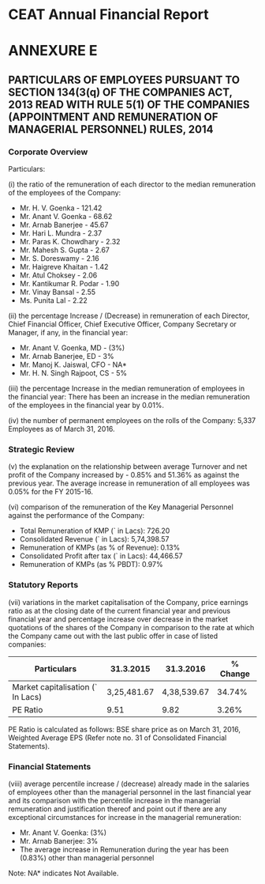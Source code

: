 # CEAT Annual Financial Report

# ANNEXURE E

## PARTICULARS OF EMPLOYEES PURSUANT TO SECTION 134(3(q) OF THE COMPANIES ACT, 2013 READ WITH RULE 5(1) OF THE COMPANIES (APPOINTMENT AND REMUNERATION OF MANAGERIAL PERSONNEL) RULES, 2014

### Corporate Overview

Particulars:

(i) the ratio of the remuneration of each director to the median remuneration of the employees of the Company:

- Mr. H. V. Goenka - 121.42
- Mr. Anant V. Goenka - 68.62
- Mr. Arnab Banerjee - 45.67
- Mr. Hari L. Mundra - 2.37
- Mr. Paras K. Chowdhary - 2.32
- Mr. Mahesh S. Gupta - 2.67
- Mr. S. Doreswamy - 2.16
- Mr. Haigreve Khaitan - 1.42
- Mr. Atul Choksey - 2.06
- Mr. Kantikumar R. Podar - 1.90
- Mr. Vinay Bansal - 2.55
- Ms. Punita Lal - 2.22

(ii) the percentage Increase / (Decrease) in remuneration of each Director, Chief Financial Officer, Chief Executive Officer, Company Secretary or Manager, if any, in the financial year:

- Mr. Anant V. Goenka, MD - (3%)
- Mr. Arnab Banerjee, ED - 3%
- Mr. Manoj K. Jaiswal, CFO - NA*
- Mr. H. N. Singh Rajpoot, CS - 5%

(iii) the percentage Increase in the median remuneration of employees in the financial year: There has been an increase in the median remuneration of the employees in the financial year by 0.01%.

(iv) the number of permanent employees on the rolls of the Company: 5,337 Employees as of March 31, 2016.

### Strategic Review

(v) the explanation on the relationship between average Turnover and net profit of the Company increased by - 0.85% and 51.36% as against the previous year. The average increase in remuneration of all employees was 0.05% for the FY 2015-16.

(vi) comparison of the remuneration of the Key Managerial Personnel against the performance of the Company:

- Total Remuneration of KMP (` in Lacs): 726.20
- Consolidated Revenue (` in Lacs): 5,74,398.57
- Remuneration of KMPs (as % of Revenue): 0.13%
- Consolidated Profit after tax (` in Lacs): 44,466.57
- Remuneration of KMPs (as % PBDT): 0.97%

### Statutory Reports

(vii) variations in the market capitalisation of the Company, price earnings ratio as at the closing date of the current financial year and previous financial year and percentage increase over decrease in the market quotations of the shares of the Company in comparison to the rate at which the Company came out with the last public offer in case of listed companies:

|Particulars|31.3.2015|31.3.2016|% Change|
|---|---|---|---|
|Market capitalisation (` In Lacs)|3,25,481.67|4,38,539.67|34.74%|
|PE Ratio|9.51|9.82|3.26%|

PE Ratio is calculated as follows: BSE share price as on March 31, 2016, Weighted Average EPS (Refer note no. 31 of Consolidated Financial Statements).

### Financial Statements

(viii) average percentile increase / (decrease) already made in the salaries of employees other than the managerial personnel in the last financial year and its comparison with the percentile increase in the managerial remuneration and justification thereof and point out if there are any exceptional circumstances for increase in the managerial remuneration:

- Mr. Anant V. Goenka: (3%)
- Mr. Arnab Banerjee: 3%
- The average increase in Remuneration during the year has been (0.83%) other than managerial personnel

Note: NA* indicates Not Available.